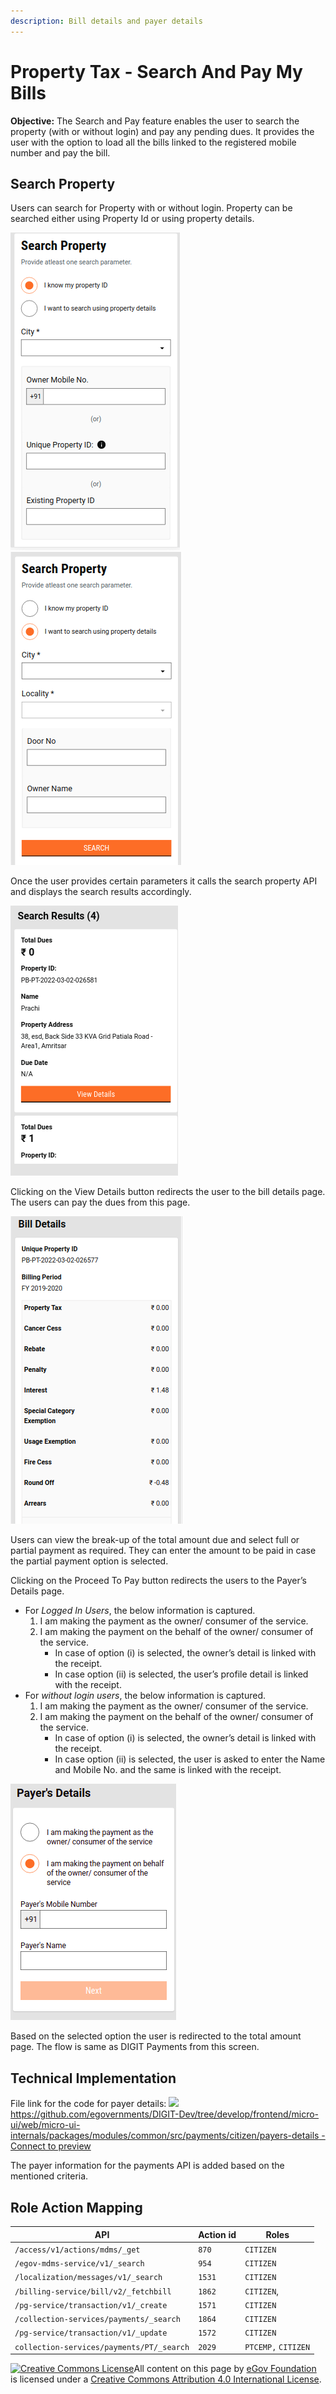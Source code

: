 ```yaml
---
description: Bill details and payer details
---
```


# Property Tax - Search And Pay My Bills

**Objective:** The Search and Pay feature enables the user to search the property (with or without login) and pay any pending dues. It provides the user with the option to load all the bills linked to the registered mobile number and pay the bill.

## **Search Property**

Users can search for Property with or without login. Property can be searched either using Property Id or using property details.

![](<../../../../../.gitbook/assets/Screenshot from 2022-03-03 10-39-23.png>) ![](<../../../../../.gitbook/assets/Screenshot from 2022-03-03 10-43-26.png>)

Once the user provides certain parameters it calls the search property API and displays the search results accordingly.

![](<../../../../../.gitbook/assets/Screenshot from 2022-03-03 10-46-08.png>)

Clicking on the View Details button redirects the user to the bill details page. The users can pay the dues from this page.

![](<../../../../../.gitbook/assets/Screenshot from 2022-03-03 10-50-21.png>)

Users can view the break-up of the total amount due and select full or partial payment as required. They can enter the amount to be paid in case the partial payment option is selected.&#x20;

Clicking on the Proceed To Pay button redirects the users to the Payer’s Details page.

* For _Logged In Users_, the below information is captured.
  1. &#x20;I am making the payment as the owner/ consumer of the service.
  2. &#x20;I am making the payment on the behalf of the owner/ consumer of the service.
     * In case of option (i) is selected, the owner’s detail is linked with the receipt.
     * In case option (ii) is selected, the user’s profile detail is linked with the receipt.
* For _without login users_, the below information is captured.
  1. &#x20;I am making the payment as the owner/ consumer of the service.
  2. &#x20;I am making the payment on the behalf of the owner/ consumer of the service.
     * In case of option (i) is selected, the owner’s detail is linked with the receipt.
     * In case option (ii) is selected, the user is asked to enter the Name and Mobile No. and the same is linked with the receipt.

![](<../../../../../.gitbook/assets/Screenshot from 2022-03-03 12-39-51.png>)

Based on the selected option the user is redirected to the total amount page. The flow is same as DIGIT Payments from this screen.

## **Technical Implementation**

File link for the code for payer details: [![](https://github.githubassets.com/favicon.ico)https://github.com/egovernments/DIGIT-Dev/tree/develop/frontend/micro-ui/web/micro-ui-internals/packages/modules/common/src/payments/citizen/payers-details - Connect to preview](https://github.com/egovernments/DIGIT-Dev/tree/develop/frontend/micro-ui/web/micro-ui-internals/packages/modules/common/src/payments/citizen/payers-details)

The payer information for the payments API is added based on the mentioned criteria.

## &#x20;**Role Action Mapping**

| **API**                                   | **Action id** | **Roles**           |
| ----------------------------------------- | ------------- | ------------------- |
| `/access/v1/actions/mdms/_get`            | `870`         | `CITIZEN`           |
| `/egov-mdms-service/v1/_search`           | `954`         | `CITIZEN`           |
| `/localization/messages/v1/_search`       | `1531`        | `CITIZEN`           |
| `/billing-service/bill/v2/_fetchbill`     | `1862`        | `CITIZEN`,          |
| `/pg-service/transaction/v1/_create`      | `1571`        | `CITIZEN`           |
| `/collection-services/payments/_search`   | `1864`        | `CITIZEN`           |
| `/pg-service/transaction/v1/_update`      | `1572`        | `CITIZEN`           |
| `collection-services/payments/PT/_search` | `2029`        | `PTCEMP,` `CITIZEN` |

[![Creative Commons License](https://i.creativecommons.org/l/by/4.0/80x15.png)](http://creativecommons.org/licenses/by/4.0/)All content on this page by [eGov Foundation ](https://egov.org.in/)is licensed under a [Creative Commons Attribution 4.0 International License](http://creativecommons.org/licenses/by/4.0/).
